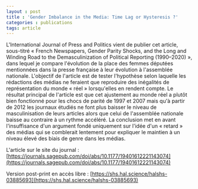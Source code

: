 ```yaml
---
layout : post
title : 'Gender Imbalance in the Media: Time Lag or Hysteresis ?'
categories : publications
tags: article
---
```


L'International Journal of Press and Politics vient de publier cet article, sous-titré « French Newspapers, Gender Parity Shocks, and the Long and Winding Road to the Demasculinization of Political Reporting (1990–2020) », dans lequel je compare l'évolution de la place des femmes députées mentionnées dans la presse française à leur évolution à l'assemblée nationale. L'objectif de l'article est de tester l'hypothèse selon laquelle les rédactions des médias ne feraient que reproduire des inégalités de représentation du monde « réel » lorsqu'elles en rendent compte. Le résultat principal de l'article est que cet ajustement au monde réel a plutôt bien fonctionné pour les chocs de parité de 1997 et 2007 mais qu'à partir de 2012 les journaux étudiés ne font plus baisser le niveau de masculinisation de leurs articles alors que celui de l'assemblée nationale baisse au contraire à un rythme accéléré. La conclusion met en avant l'insuffisance d'un argument fondé uniquement sur l'idée d'un « retard » des médias qui se comblerait lentement pour expliquer le maintien à un niveau élevé des biais de genre dans les médias.

L'article sur le site du journal : [https://journals.sagepub.com/doi/abs/10.1177/19401612221143074](https://journals.sagepub.com/doi/abs/10.1177/19401612221143074)

Version post-print en accès libre : [https://shs.hal.science/halshs-03885693](https://shs.hal.science/halshs-03885693)

<object data="https://shs.hal.science/halshs-03885693v1/file/Demasc_polit_reporting_main_revised_post-print.pdf" height = "1200" width = "900" type='application/pdf'></object>
